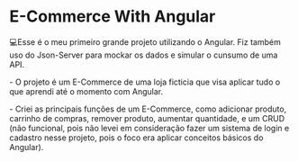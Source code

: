 <h1>E-Commerce With Angular</h1>
<p>💻Esse é o meu primeiro grande projeto utilizando o Angular. Fiz também uso do Json-Server para mockar os dados e simular o cunsumo de uma API.</p>

<p>- O projeto é um E-Commerce de uma loja ficticia que visa aplicar tudo o que aprendi até o momento com Angular.</p>

<p>- Criei as principais funções de um E-Commerce, como adicionar produto, carrinho de compras, remover produto, aumentar quantidade,  e um CRUD (não funcional, pois não levei em consideração fazer um sistema de login e cadastro nesse projeto, pois o foco era aplicar conceitos básicos do Angular).</p>

